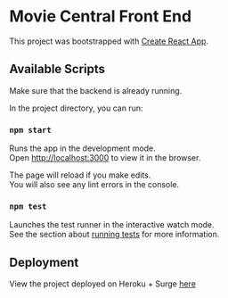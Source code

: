 # Movie Central Front End

This project was bootstrapped with [Create React App](https://github.com/facebook/create-react-app).

## Available Scripts

Make sure that the backend is already running.

In the project directory, you can run:

### `npm start`

Runs the app in the development mode.\
Open [http://localhost:3000](http://localhost:3000) to view it in the browser.

The page will reload if you make edits.\
You will also see any lint errors in the console.

### `npm test`

Launches the test runner in the interactive watch mode.\
See the section about [running tests](https://facebook.github.io/create-react-app/docs/running-tests) for more information.

## Deployment

View the project deployed on Heroku + Surge [here](http://moviecentral.surge.sh/)
